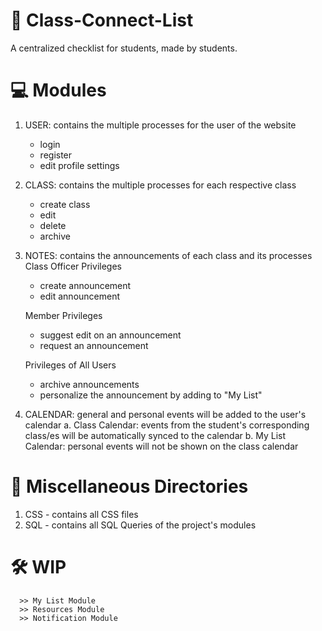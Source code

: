 # 📝 Class-Connect-List 
A centralized checklist for students, made by students.

# 💻 Modules
1. USER: contains the multiple processes for the user of the website
    - login 
    - register
    - edit profile settings
2. CLASS: contains the multiple processes for each respective class
    - create class
    - edit 
    - delete
    - archive
3. NOTES: contains the announcements of each class and its processes
    Class Officer Privileges
      - create announcement
      - edit announcement
      
    Member Privileges
      - suggest edit on an announcement
      - request an announcement
      
    Privileges of All Users
      - archive announcements
      - personalize the announcement by adding to "My List"
      
4. CALENDAR: general and personal events will be added to the user's calendar
    a. Class Calendar: events from the student's corresponding class/es will be automatically 
            synced to the calendar
    b. My List Calendar: personal events will not be shown on the class calendar

# 📁 Miscellaneous Directories
1. CSS - contains all CSS files
2. SQL - contains all SQL Queries of the project's modules

# 🛠 WIP 
      >> My List Module
      >> Resources Module
      >> Notification Module
